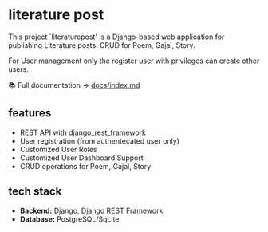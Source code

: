 # literature post

This project `literaturepost' is a Django-based web application for publishing Literature posts. CRUD for Poem, Gajal, Story. 

For User management only the register user with privileges can create other users.

📚 Full documentation → [docs/index.md](docs/index.md)


## features
- REST API with django_rest_framework
- User registration (from authentecated user only)
- Customized User Roles
- Customized User Dashboard Support
- CRUD operations for Poem, Gajal, Story

## tech stack
- **Backend:** Django, Django REST Framework
- **Database:** PostgreSQL/SqLite

